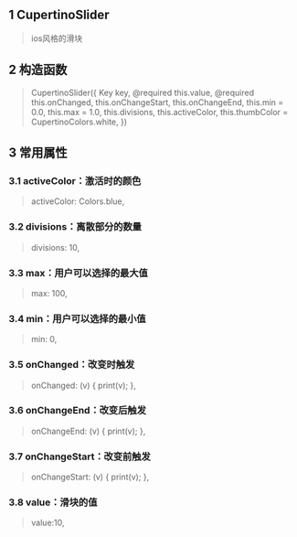 ## **1 CupertinoSlider**
> ios风格的滑块

## **2 构造函数** 
> CupertinoSlider({
>     Key key,
>     @required this.value,
>     @required this.onChanged,
>     this.onChangeStart,
>     this.onChangeEnd,
>     this.min = 0.0,
>     this.max = 1.0,
>     this.divisions,
>     this.activeColor,
>     this.thumbColor = CupertinoColors.white,
> })

## **3 常用属性** 
### **3.1 activeColor：激活时的颜色**
> activeColor: Colors.blue,

### **3.2 divisions：离散部分的数量**
> divisions: 10, 

### **3.3 max：用户可以选择的最大值**
> max: 100,

### **3.4 min：用户可以选择的最小值**
> min: 0,

### **3.5 onChanged：改变时触发**
> onChanged: (v) {
>     print(v);
> },

### **3.6 onChangeEnd：改变后触发**
> onChangeEnd: (v) {
>     print(v);
> },

### **3.7 onChangeStart：改变前触发**
> onChangeStart: (v) {
>     print(v);
> },

### **3.8 value：滑块的值**
> value:10,

